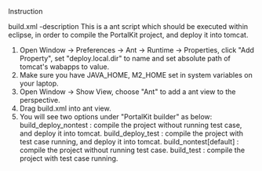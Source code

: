 Instruction

build.xml
-description
This is a ant script which should be executed within eclipse, in order to compile the PortalKit project, and deploy it into tomcat.
1. Open Window -> Preferences -> Ant -> Runtime -> Properties, click "Add Property", set "deploy.local.dir" to name and set absolute path of tomcat's wabapps to value.
2. Make sure you have JAVA_HOME, M2_HOME set in system variables on your laptop. 
3. Open Window -> Show View, choose "Ant" to add a ant view to the perspective.
4. Drag build.xml into ant view.
5. You will see two options under "PortalKit builder" as below:
   build_deploy_nontest    : compile the project without running test case, and deploy it into tomcat.
   build_deploy_test       : compile the project with test case running, and deploy it into tomcat.
   build_nontest[default]  : compile the project without running test case.
   build_test              : compile the project with test case running.
